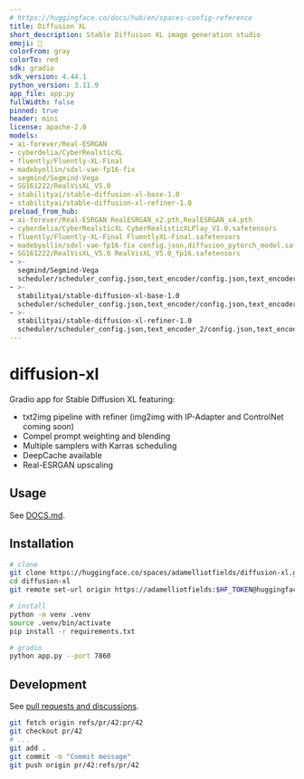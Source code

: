 ```yaml
---
# https://huggingface.co/docs/hub/en/spaces-config-reference
title: Diffusion XL
short_description: Stable Diffusion XL image generation studio
emoji: 🦣
colorFrom: gray
colorTo: red
sdk: gradio
sdk_version: 4.44.1
python_version: 3.11.9
app_file: app.py
fullWidth: false
pinned: true
header: mini
license: apache-2.0
models:
- ai-forever/Real-ESRGAN
- cyberdelia/CyberRealsticXL
- fluently/Fluently-XL-Final
- madebyollin/sdxl-vae-fp16-fix
- segmind/Segmind-Vega
- SG161222/RealVisXL_V5.0
- stabilityai/stable-diffusion-xl-base-1.0
- stabilityai/stable-diffusion-xl-refiner-1.0
preload_from_hub:
- ai-forever/Real-ESRGAN RealESRGAN_x2.pth,RealESRGAN_x4.pth
- cyberdelia/CyberRealsticXL CyberRealisticXLPlay_V1.0.safetensors
- fluently/Fluently-XL-Final FluentlyXL-Final.safetensors
- madebyollin/sdxl-vae-fp16-fix config.json,diffusion_pytorch_model.safetensors
- SG161222/RealVisXL_V5.0 RealVisXL_V5.0_fp16.safetensors
- >-
  segmind/Segmind-Vega
  scheduler/scheduler_config.json,text_encoder/config.json,text_encoder/model.fp16.safetensors,text_encoder_2/config.json,text_encoder_2/model.fp16.safetensors,tokenizer/merges.txt,tokenizer/special_tokens_map.json,tokenizer/tokenizer_config.json,tokenizer/vocab.json,tokenizer_2/merges.txt,tokenizer_2/special_tokens_map.json,tokenizer_2/tokenizer_config.json,tokenizer_2/vocab.json,unet/config.json,unet/diffusion_pytorch_model.fp16.safetensors,vae/config.json,vae/diffusion_pytorch_model.fp16.safetensors,model_index.json
- >-
  stabilityai/stable-diffusion-xl-base-1.0
  scheduler/scheduler_config.json,text_encoder/config.json,text_encoder/model.fp16.safetensors,text_encoder_2/config.json,text_encoder_2/model.fp16.safetensors,tokenizer/merges.txt,tokenizer/special_tokens_map.json,tokenizer/tokenizer_config.json,tokenizer/vocab.json,tokenizer_2/merges.txt,tokenizer_2/special_tokens_map.json,tokenizer_2/tokenizer_config.json,tokenizer_2/vocab.json,unet/config.json,unet/diffusion_pytorch_model.fp16.safetensors,vae/config.json,vae/diffusion_pytorch_model.fp16.safetensors,vae_1_0/config.json,model_index.json
- >-
  stabilityai/stable-diffusion-xl-refiner-1.0
  scheduler/scheduler_config.json,text_encoder_2/config.json,text_encoder_2/model.fp16.safetensors,tokenizer_2/merges.txt,tokenizer_2/special_tokens_map.json,tokenizer_2/tokenizer_config.json,tokenizer_2/vocab.json,unet/config.json,unet/diffusion_pytorch_model.fp16.safetensors,vae/config.json,vae/diffusion_pytorch_model.fp16.safetensors,model_index.json
---
```


# diffusion-xl

Gradio app for Stable Diffusion XL featuring:

* txt2img pipeline with refiner (img2img with IP-Adapter and ControlNet coming soon)
* Compel prompt weighting and blending
* Multiple samplers with Karras scheduling
* DeepCache available
* Real-ESRGAN upscaling

## Usage

See [DOCS.md](https://huggingface.co/spaces/adamelliotfields/diffusion-xl/blob/main/DOCS.md).

## Installation

```sh
# clone
git clone https://huggingface.co/spaces/adamelliotfields/diffusion-xl.git
cd diffusion-xl
git remote set-url origin https://adamelliotfields:$HF_TOKEN@huggingface.co/spaces/adamelliotfields/diffusion-xl

# install
python -m venv .venv
source .venv/bin/activate
pip install -r requirements.txt

# gradio
python app.py --port 7860
```

## Development

See [pull requests and discussions](https://huggingface.co/docs/hub/en/repositories-pull-requests-discussions).

```sh
git fetch origin refs/pr/42:pr/42
git checkout pr/42
# ...
git add .
git commit -m "Commit message"
git push origin pr/42:refs/pr/42
```
